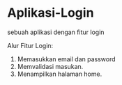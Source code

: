 # Aplikasi-Login
sebuah aplikasi dengan fitur login

Alur Fitur Login:  
  1. Memasukkan email dan password
  2. Memvalidasi masukan.
  3. Menampilkan halaman home.

